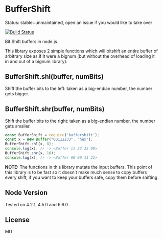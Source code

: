 # BufferShift

Status: stable+unmaintained, open an issue if you would like to take over

[![Build Status](https://travis-ci.org/cjdelisle/buffershift.svg?branch=master)](https://travis-ci.org/cjdelisle/buffershift)

Bit Shift buffers in node.js

This library exposes 2 simple functions which will bitshift an entire buffer of arbitrary size
as if it were a bignum (but without the overhead of loading it in and out of a bignum library).

## BufferShift.shl(buffer, numBits)
Shift the buffer bits to the left: taken as a big-endian number, the number gets bigger.

## BufferShift.shr(buffer, numBits)
Shift the buffer bits to the right: taken as a big-endian number, the number gets smaller.

```javascript
const BufferShift = require('buffershift');
const x = new Buffer("00112233", "hex");
BufferShift.shl(x, 8);
console.log(x); // -> <Buffer 11 22 33 00>
BufferShift.shr(x, 16);
console.log(x); // -> <Buffer 00 00 11 22>
```

**NOTE:** The functions in this library mutate the input buffers. This point of this library is
to be fast so it doesn't make much sense to copy buffers every shift, if you want to keep your
buffers safe, copy them before shifting.

## Node Version
Tested on 4.2.1, 4.5.0 and 6.6.0

## License

MIT
